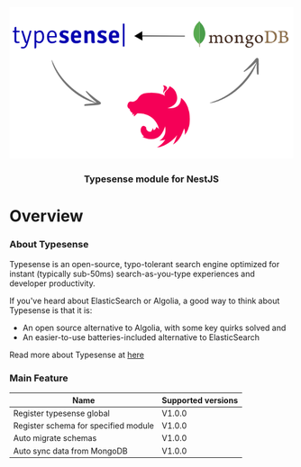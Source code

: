 <div align="center">
    <img src="https://raw.githubusercontent.com/hainguyen27798/typesense-nestjs/main/images/overview.png" alt="typesense-nestjs"><br/>
    <h3>Typesense module for NestJS</h3>
</div>

# Overview

### About Typesense

Typesense is an open-source, typo-tolerant search engine optimized for instant (typically sub-50ms) search-as-you-type experiences and developer productivity.

If you've heard about ElasticSearch or Algolia, a good way to think about Typesense is that it is:
- An open source alternative to Algolia, with some key quirks solved and
- An easier-to-use batteries-included alternative to ElasticSearch

Read more about Typesense at [here](https://typesense.org/docs/overview/what-is-typesense.html)

### Main Feature

| Name                                 | Supported versions |
|--------------------------------------|--------------------|
| Register typesense global            | V1.0.0             |
| Register schema for specified module | V1.0.0             |
| Auto migrate schemas                 | V1.0.0             |
| Auto sync data from MongoDB          | V1.0.0             |

